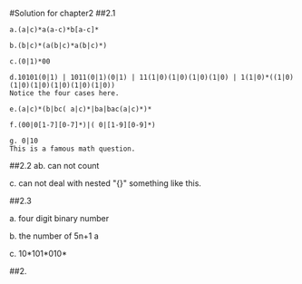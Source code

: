 #Solution for chapter2
##2.1
```
a.(a|c)*a(a-c)*b[a-c]*

b.(b|c)*(a(b|c)*a(b|c)*)

c.(0|1)*00

d.10101(0|1) | 1011(0|1)(0|1) | 11(1|0)(1|0)(1|0)(1|0) | 1(1|0)*((1|0)(1|0)(1|0)(1|0)(1|0)(1|0))
Notice the four cases here.

e.(a|c)*(b|bc( a|c)*|ba|bac(a|c)*)*

f.(00|0[1-7][0-7]*)|( 0|[1-9][0-9]*)

g. 0|10
This is a famous math question.
```
##2.2
ab. can not count

c. can not deal with nested "{}" something like this.

##2.3

a. four digit binary number

b. the number of 5n+1 a

c. 10\*101\*010*

##2.
